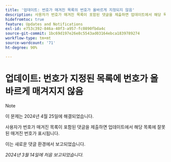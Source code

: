 ```yaml
---
title: '업데이트: 번호가 매겨진 목록의 번호가 올바르게 지정되지 않음'
description: 사용자가 번호가 매겨진 목록이 포함된 댓글을 제출하면 업데이트에서 해당 목록에 잘못된 매겨진 번호가 표시됩니다.
hidefromtoc: true
feature: Updates and Notifications
exl-id: e753c392-846a-40f3-a957-fc0890fbda4c
source-git-commit: 1bc69d197e26e8c5543ad03164ebca1839789274
workflow-type: tm+mt
source-wordcount: '71'
ht-degree: 90%

---
```


# 업데이트: 번호가 지정된 목록에 번호가 올바르게 매겨지지 않음

>[!NOTE]
>
>이 문제는 2024년 4월 25일에 해결되었습니다.

사용자가 번호가 매겨진 목록이 포함된 댓글을 제출하면 업데이트에서 해당 목록에 잘못된 매겨진 번호가 표시됩니다.

이는 새로운 댓글 환경에서 보고되었습니다.

_2024년 3월 14일에 처음 보고되었습니다._
